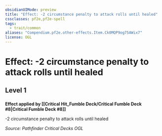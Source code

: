 ```yaml
---
obsidianUIMode: preview
title: "Effect: -2 circumstance penalty to attack rolls until healed"
cssclasses: pf2e,pf2e-spell
tags:
  - trait/common
aliases: "Compendium.pf2e.other-effects.Item.Ck0MQP9og75AWix7"
license: OGL
---
```

# Effect: -2 circumstance penalty to attack rolls until healed
## Level 1
### 






**Effect applied by [[Critical Hit_Fumble Deck/Critical Fumble Deck #8|Critical Fumble Deck #8]]**

\-2 circumstance penalty to attack rolls until healed

*Source: Pathfinder Critical Decks*
*OGL*